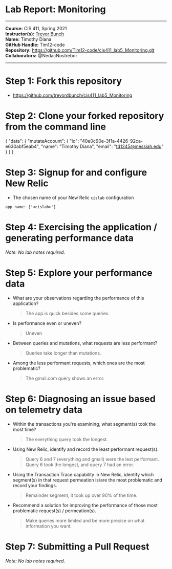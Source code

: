 # Lab Report: Monitoring
___
**Course:** CIS 411, Spring 2021  
**Instructor(s):** [Trevor Bunch](https://github.com/trevordbunch)  
**Name:** Timothy Diana  
**GitHub Handle:** Tim12-code  
**Repository:** https://github.com/Tim12-code/cis411_lab5_Monitoring.git
**Collaborators:** @NedacNostrebor
___

# Step 1: Fork this repository
- https://github.com/trevordbunch/cis411_lab5_Monitoring

# Step 2: Clone your forked repository from the command line
{
  "data": {
    "mutateAccount": {
      "id": "40e0c90e-3f1a-4426-92ca-e630abf5eab4",
      "name": "Timothy Diana",
      "email": "td1245@messiah.edu"
    }
  }
}

# Step 3: Signup for and configure New Relic
- The chosen name of your New Relic ```cislab``` configuration
```
app_name: ['<cislab>']
```

# Step 4: Exercising the application / generating performance data
_Note: No lab notes required._

# Step 5: Explore your performance data
* What are your observations regarding the performance of this application? 
  > The app is quick besides some queries.
* Is performance even or uneven? 
  > Uneven
* Between queries and mutations, what requests are less performant? 
  > Queries take longer than mutations.
* Among the less performant requests, which ones are the most problematic?
  > The gmail.com query shows an error.

# Step 6: Diagnosing an issue based on telemetry data
* Within the transactions you're examining, what segment(s) took the most time?
  > The everything query took the longest.
* Using New Relic, identify and record the least performant request(s).
  > Query 6 and 7 (everything and gmail) were the lest performant. Query 6 took the longest, and query 7 had an error.
* Using the Transaction Trace capability in New Relic, identify which segment(s) in that request permeation is/are the most problematic and record your findings.
  > Remainder segment, it took up over 90% of the time.
* Recommend a solution for improving the performance of those most problematic request(s) / permeation(s).
  > Make queries more limited and be more precise on what information you want.

# Step 7: Submitting a Pull Request
_Note: No lab notes required._